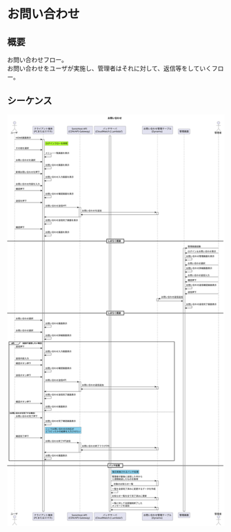 # お問い合わせ

## 概要

お問い合わせフロー。  
お問い合わせをユーザが実施し、管理者はそれに対して、返信等をしていくフロー。

## シーケンス

![お問い合わせ](./contactFlow.svg)
